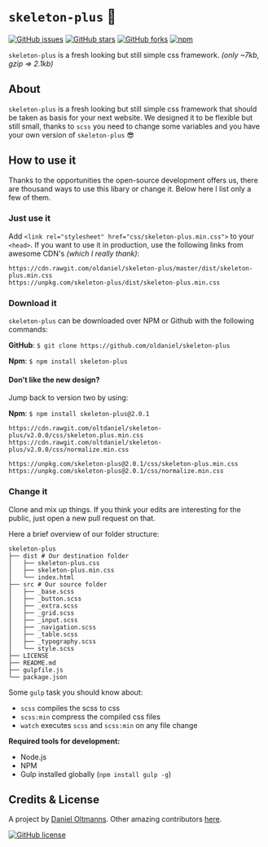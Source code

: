 # `skeleton-plus` :ferris_wheel:

[![GitHub issues](https://img.shields.io/github/issues/oltdaniel/skeleton-plus.svg)](https://github.com/oltdaniel/skeleton-plus/issues)
[![GitHub stars](https://img.shields.io/github/stars/oltdaniel/skeleton-plus.svg)](https://github.com/oltdaniel/skeleton-plus/stargazers)
[![GitHub forks](https://img.shields.io/github/forks/oltdaniel/skeleton-plus.svg)](https://github.com/oltdaniel/skeleton-plus/network)
[![npm](https://img.shields.io/npm/dt/skeleton-plus.svg)](https://www.npmjs.com/package/skeleton-plus)

`skeleton-plus` is a fresh looking but still simple css framework. _(only ~7kb, gzip => 2.1kb)_

## About

`skeleton-plus` is a fresh looking but still simple css framework that should be taken as basis for your next website. We designed it to be flexible but still small, thanks to `scss` you need to change some variables and you have your own version of `skeleton-plus` :sunglasses:

## How to use it

Thanks to the opportunities the open-source development offers us, there are thousand ways to use this libary or change it. Below here I list only a few of them.

### Just use it

Add `<link rel="stylesheet" href="css/skeleton-plus.min.css">` to your `<head>`. If you want to use it in production, use the following links from awesome CDN's _(which I really thank)_:

```
https://cdn.rawgit.com/oldaniel/skeleton-plus/master/dist/skeleton-plus.min.css
https://unpkg.com/skeleton-plus/dist/skeleton-plus.min.css
```

### Download it

`skeleton-plus` can be downloaded over NPM or Github with the following commands:

**GitHub**: `$ git clone https://github.com/oldaniel/skeleton-plus`

**Npm**: `$ npm install skeleton-plus`

#### Don't like the new design?

Jump back to version two by using:

**Npm**: `$ npm install skeleton-plus@2.0.1`

```
https://cdn.rawgit.com/oltdaniel/skeleton-plus/v2.0.0/css/skeleton.plus.min.css
https://cdn.rawgit.com/oltdaniel/skeleton-plus/v2.0.0/css/normalize.min.css

https://unpkg.com/skeleton-plus@2.0.1/css/skeleton-plus.min.css
https://unpkg.com/skeleton-plus@2.0.1/css/normalize.min.css
```

### Change it

Clone and mix up things. If you think your edits are interesting for the public, just open a new pull request on that.

Here a brief overview of our folder structure:

```
skeleton-plus
├── dist # Our destination folder
│   ├── skeleton-plus.css
│   ├── skeleton-plus.min.css
│   └── index.html
├── src # Our source folder
│   ├── _base.scss
│   ├── _button.scss
│   ├── _extra.scss
│   ├── _grid.scss
│   ├── _input.scss
│   ├── _navigation.scss
│   ├── _table.scss
│   ├── _typography.scss
│   └── style.scss
├── LICENSE
├── README.md
├── gulpfile.js
└── package.json
```

Some `gulp` task you should know about:

- `scss` compiles the scss to css
- `scss:min` compress the compiled css files
- `watch` executes `scss` and `scss:min` on any file change

**Required tools for development:**

- Node.js
- NPM
- Gulp installed globally (`npm install gulp -g`)

## Credits & License

A project by [Daniel Oltmanns](https://github.com/oltdaniel).
Other amazing contributors [here](https://github.com/oltdaniel/skeleton-plus/graphs/contributors).

[![GitHub license](https://img.shields.io/badge/license-MIT-blue.svg)](https://raw.githubusercontent.com/oltdaniel/skeleton-plus/master/LICENSE)
